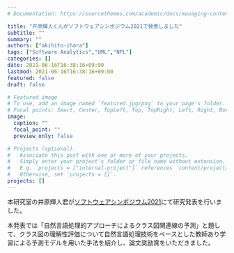 ```yaml
---
# Documentation: https://sourcethemes.com/academic/docs/managing-content/

title: "井原輝人くんがソフトウェアシンポジウム2021で発表しました"
subtitle: ""
summary: ""
authors: ["akihito-ihara"]
tags: ["Software Analytics","UML","NPL"]
categories: []
date: 2021-06-16T16:38:16+09:00
lastmod: 2021-06-16T16:38:16+09:00
featured: false
draft: false

# Featured image
# To use, add an image named `featured.jpg/png` to your page's folder.
# Focal points: Smart, Center, TopLeft, Top, TopRight, Left, Right, BottomLeft, Bottom, BottomRight.
image:
  caption: ""
  focal_point: ""
  preview_only: false

# Projects (optional).
#   Associate this post with one or more of your projects.
#   Simply enter your project's folder or file name without extension.
#   E.g. `projects = ["internal-project"]` references `content/project/deep-learning/index.md`.
#   Otherwise, set `projects = []`.
projects: []
---
```

本研究室の井原輝人君が[ソフトウェアシンポジウム2021](https://www.sea.jp/ss2021/)にて研究発表を行いました。

本発表では「自然言語処理的アプローチによるクラス図関連線の予測」と題して、クラス図の理解性評価について自然言語処理技術をベースとした教師あり学習による予測モデルを用いた手法を紹介し、論文奨励賞をいただきました。